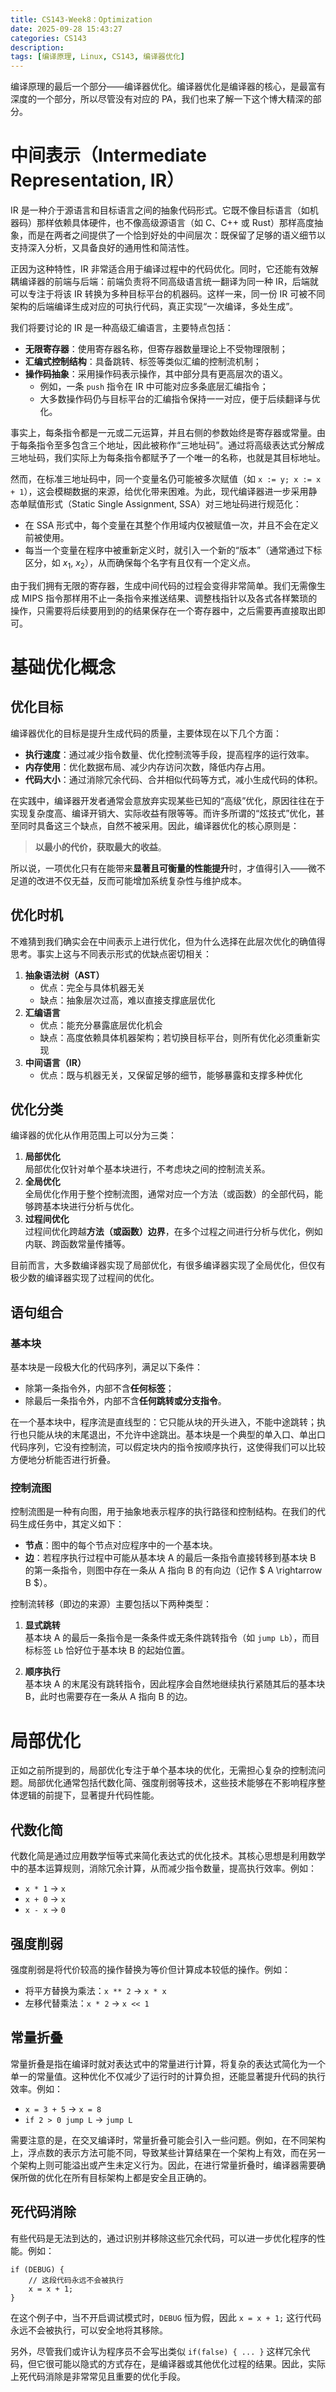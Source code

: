 ```yaml
---
title: CS143-Week8：Optimization
date: 2025-09-28 15:43:27
categories: CS143
description: 
tags: [编译原理, Linux, CS143, 编译器优化]
---
```

编译原理的最后一个部分——编译器优化。编译器优化是编译器的核心，是最富有深度的一个部分，所以尽管没有对应的 PA，我们也来了解一下这个博大精深的部分。

# 中间表示（Intermediate Representation, IR）
IR 是一种介于源语言和目标语言之间的抽象代码形式。它既不像目标语言（如机器码）那样依赖具体硬件，也不像高级源语言（如 C、C++ 或 Rust）那样高度抽象，而是在两者之间提供了一个恰到好处的中间层次：既保留了足够的语义细节以支持深入分析，又具备良好的通用性和简洁性。

正因为这种特性，IR 非常适合用于编译过程中的代码优化。同时，它还能有效解耦编译器的前端与后端：前端负责将不同高级语言统一翻译为同一种 IR，后端就可以专注于将该 IR 转换为多种目标平台的机器码。这样一来，同一份 IR 可被不同架构的后端编译生成对应的可执行代码，真正实现“一次编译，多处生成”。

我们将要讨论的 IR 是一种高级汇编语言，主要特点包括：
- **无限寄存器**：使用寄存器名称，但寄存器数量理论上不受物理限制；  
- **汇编式控制结构**：具备跳转、标签等类似汇编的控制流机制；  
- **操作码抽象**：采用操作码表示操作，其中部分具有更高层次的语义。  
  - 例如，一条 `push` 指令在 IR 中可能对应多条底层汇编指令；  
  - 大多数操作码仍与目标平台的汇编指令保持一一对应，便于后续翻译与优化。

事实上，每条指令都是一元或二元运算，并且右侧的参数始终是寄存器或常量。由于每条指令至多包含三个地址，因此被称作“三地址码”。通过将高级表达式分解成三地址码，我们实际上为每条指令都赋予了一个唯一的名称，也就是其目标地址。

然而，在标准三地址码中，同一个变量名仍可能被多次赋值（如 `x := y; x := x + 1`），这会模糊数据的来源，给优化带来困难。为此，现代编译器进一步采用静态单赋值形式（Static Single Assignment, SSA）对三地址码进行规范化：

- 在 SSA 形式中，每个变量在其整个作用域内仅被赋值一次，并且不会在定义前被使用。  
- 每当一个变量在程序中被重新定义时，就引入一个新的“版本”（通常通过下标区分，如 $x_1$, $x_2$），从而确保每个名字有且仅有一个定义点。

由于我们拥有无限的寄存器，生成中间代码的过程会变得非常简单。我们无需像生成 MIPS 指令那样用不止一条指令来推送结果、调整栈指针以及各式各样繁琐的操作，只需要将后续要用到的的结果保存在一个寄存器中，之后需要再直接取出即可。

# 基础优化概念
## 优化目标
编译器优化的目标是提升生成代码的质量，主要体现在以下几个方面：
- **执行速度**：通过减少指令数量、优化控制流等手段，提高程序的运行效率。  
- **内存使用**：优化数据布局、减少内存访问次数，降低内存占用。  
- **代码大小**：通过消除冗余代码、合并相似代码等方式，减小生成代码的体积。

在实践中，编译器开发者通常会意放弃实现某些已知的“高级”优化，原因往往在于实现复杂度高、编译开销大、实际收益有限等等。而许多所谓的“炫技式”优化，甚至同时具备这三个缺点，自然不被采用。因此，编译器优化的核心原则是：  
> **以最小的代价，获取最大的收益**。

所以说，一项优化只有在能带来**显著且可衡量的性能提升**时，才值得引入——微不足道的改进不仅无益，反而可能增加系统复杂性与维护成本。

## 优化时机
不难猜到我们确实会在中间表示上进行优化，但为什么选择在此层次优化的确值得思考。事实上这与不同表示形式的优缺点密切相关：
1. **抽象语法树（AST）**  
   - 优点：完全与具体机器无关  
   - 缺点：抽象层次过高，难以直接支撑底层优化  
2. **汇编语言**  
   - 优点：能充分暴露底层优化机会  
   - 缺点：高度依赖具体机器架构；若切换目标平台，则所有优化必须重新实现  
3. **中间语言（IR）**  
   - 优点：既与机器无关，又保留足够的细节，能够暴露和支撑多种优化

## 优化分类
编译器的优化从作用范围上可以分为三类：

1. **局部优化**  
   局部优化仅针对单个基本块进行，不考虑块之间的控制流关系。
2. **全局优化**  
   全局优化作用于整个控制流图，通常对应一个方法（或函数）的全部代码，能够跨基本块进行分析与优化。
3. **过程间优化**  
   过程间优化跨越**方法（或函数）边界**，在多个过程之间进行分析与优化，例如内联、跨函数常量传播等。

目前而言，大多数编译器实现了局部优化，有很多编译器实现了全局优化，但仅有极少数的编译器实现了过程间的优化。

## 语句组合
### 基本块
基本块是一段极大化的代码序列，满足以下条件：
- 除第一条指令外，内部不含**任何标签**；  
- 除最后一条指令外，内部不含**任何跳转或分支指令**。

在一个基本块中，程序流是直线型的：它只能从块的开头进入，不能中途跳转；执行也只能从块的末尾退出，不允许中途跳出。基本块是一个典型的单入口、单出口代码序列，它没有控制流，可以假定块内的指令按顺序执行，这使得我们可以比较方便地分析能否进行折叠。

### 控制流图
控制流图是一种有向图，用于抽象地表示程序的执行路径和控制结构。在我们的代码生成任务中，其定义如下：

- **节点**：图中的每个节点对应程序中的一个基本块。  
- **边**：若程序执行过程中可能从基本块 A 的最后一条指令直接转移到基本块 B 的第一条指令，则图中存在一条从 A 指向 B 的有向边（记作 $ A \rightarrow B $）。

控制流转移（即边的来源）主要包括以下两种类型：

1. **显式跳转**  
   基本块 A 的最后一条指令是一条条件或无条件跳转指令（如 `jump Lb`），而目标标签 `Lb` 恰好位于基本块 B 的起始位置。

2. **顺序执行**  
   基本块 A 的末尾没有跳转指令，因此程序会自然地继续执行紧随其后的基本块 B，此时也需要存在一条从 A 指向 B 的边。

# 局部优化
正如之前所提到的，局部优化专注于单个基本块的优化，无需担心复杂的控制流问题。局部优化通常包括代数化简、强度削弱等技术，这些技术能够在不影响程序整体逻辑的前提下，显著提升代码性能。

## 代数化简
代数化简是通过应用数学恒等式来简化表达式的优化技术。其核心思想是利用数学中的基本运算规则，消除冗余计算，从而减少指令数量，提高执行效率。例如：
- `x * 1` → `x`  
- `x + 0` → `x`  
- `x - x` → `0`

## 强度削弱
强度削弱是将代价较高的操作替换为等价但计算成本较低的操作。例如：
- 将平方替换为乘法：`x ** 2` → `x * x`  
- 左移代替乘法：`x * 2` → `x << 1`

## 常量折叠
常量折叠是指在编译时就对表达式中的常量进行计算，将复杂的表达式简化为一个单一的常量值。这种优化不仅减少了运行时的计算负担，还能显著提升代码的执行效率。例如：
- `x = 3 + 5` → `x = 8`
- `if 2 > 0 jump L` → `jump L`

需要注意的是，在交叉编译时，常量折叠可能会引入一些问题。例如，在不同架构上，浮点数的表示方法可能不同，导致某些计算结果在一个架构上有效，而在另一个架构上则可能溢出或产生未定义行为。因此，在进行常量折叠时，编译器需要确保所做的优化在所有目标架构上都是安全且正确的。

## 死代码消除
有些代码是无法到达的，通过识别并移除这些冗余代码，可以进一步优化程序的性能。例如：
```
if (DEBUG) {
    // 这段代码永远不会被执行
    x = x + 1;
}
```
在这个例子中，当不开启调试模式时，`DEBUG` 恒为假，因此 `x = x + 1;` 这行代码永远不会被执行，可以安全地将其移除。

另外，尽管我们或许认为程序员不会写出类似 `if(false) { ... }` 这样冗余代码，但它很可能以隐式的方式存在，是编译器或其他优化过程的结果。因此，实际上死代码消除是非常常见且重要的优化手段。

## 